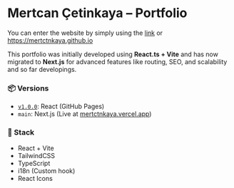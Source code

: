 # Mertcan Çetinkaya – Portfolio

You can enter the website by simply using the [link](https://mertctnkaya.github.io) or https://mertctnkaya.github.io

This portfolio was initially developed using **React.ts + Vite** and has now migrated to **Next.js** for advanced features like routing, SEO, and scalability and so far developings.

### 📦 Versions
- [`v1.0.0`](https://github.com/mertctnkaya/mertctnkaya.github.io/releases/tag/v1.0.0): React (GitHub Pages)
- `main`: Next.js (Live at [mertctnkaya.vercel.app](https://mertctnkaya.vercel.app))

### 🔧 Stack
- React + Vite
- TailwindCSS
- TypeScript
- i18n (Custom hook)
- React Icons
